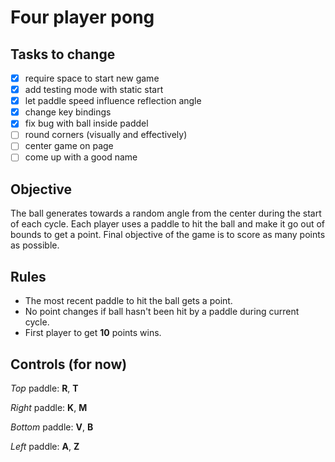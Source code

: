 # Four player pong

## Tasks to change
- [x] require space to start new game
- [x] add testing mode with static start
- [x] let paddle speed influence reflection angle
- [x] change key bindings
- [x] fix bug with ball inside paddel
- [ ] round corners (visually and effectively)
- [ ] center game on page
- [ ] come up with a good name

## Objective
The ball generates towards a random angle from the center during the start of each cycle. Each player uses a paddle to hit the ball and make it go out of bounds to get a point. Final objective of the game is to score as many points as possible.

## Rules
- The most recent paddle to hit the ball gets a point.
- No point changes if ball hasn't been hit by a paddle during current cycle.
- First player to get **10** points wins.

## Controls (for now)
_Top_ paddle: **R**, **T**

_Right_ paddle: **K**, **M**

_Bottom_ paddle: **V**, **B**

_Left_ paddle: **A**, **Z**


